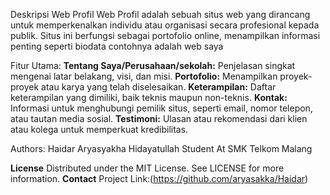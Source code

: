 Deskripsi Web Profil
Web Profil adalah sebuah situs web yang dirancang untuk memperkenalkan individu atau organisasi secara profesional kepada publik. Situs ini berfungsi sebagai portofolio online, menampilkan informasi penting seperti biodata contohnya adalah web saya 

Fitur Utama:
**Tentang Saya/Perusahaan/sekolah:** Penjelasan singkat mengenai latar belakang, visi, dan misi.
**Portofolio:** Menampilkan proyek-proyek atau karya yang telah diselesaikan.
**Keterampilan:** Daftar keterampilan yang dimiliki, baik teknis maupun non-teknis.
**Kontak:** Informasi untuk menghubungi pemilik situs, seperti email, nomor telepon, atau tautan media sosial.
**Testimoni:** Ulasan atau rekomendasi dari klien atau kolega untuk memperkuat kredibilitas.



Authors: Haidar Aryasyakha Hidayatullah
Student At SMK Telkom Malang


**License**
Distributed under the MIT License. See LICENSE for more information.
**Contact**
Project Link:(https://github.com/aryasakka/Haidar)
